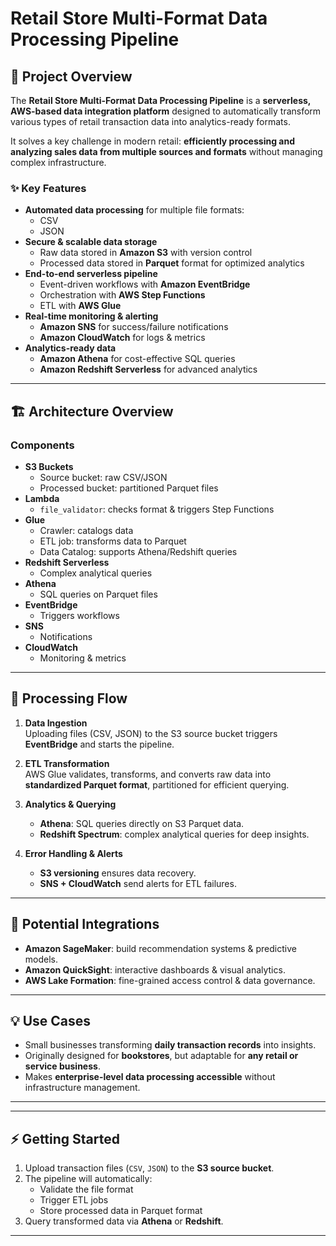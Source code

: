 # Retail Store Multi-Format Data Processing Pipeline

## 📌 Project Overview
The **Retail Store Multi-Format Data Processing Pipeline** is a **serverless, AWS-based data integration platform** designed to automatically transform various types of retail transaction data into analytics-ready formats.  

It solves a key challenge in modern retail: **efficiently processing and analyzing sales data from multiple sources and formats** without managing complex infrastructure.

### ✨ Key Features
- **Automated data processing** for multiple file formats:
  - CSV
  - JSON
- **Secure & scalable data storage**
  - Raw data stored in **Amazon S3** with version control
  - Processed data stored in **Parquet** format for optimized analytics
- **End-to-end serverless pipeline**
  - Event-driven workflows with **Amazon EventBridge**
  - Orchestration with **AWS Step Functions**
  - ETL with **AWS Glue**
- **Real-time monitoring & alerting**
  - **Amazon SNS** for success/failure notifications
  - **Amazon CloudWatch** for logs & metrics
- **Analytics-ready data**
  - **Amazon Athena** for cost-effective SQL queries
  - **Amazon Redshift Serverless** for advanced analytics

---

## 🏗️ Architecture Overview
### Components
- **S3 Buckets**
  - Source bucket: raw CSV/JSON
  - Processed bucket: partitioned Parquet files
- **Lambda**
  - `file_validator`: checks format & triggers Step Functions
- **Glue**
  - Crawler: catalogs data
  - ETL job: transforms data to Parquet
  - Data Catalog: supports Athena/Redshift queries
- **Redshift Serverless**
  - Complex analytical queries
- **Athena**
  - SQL queries on Parquet files
- **EventBridge**
  - Triggers workflows
- **SNS**
  - Notifications
- **CloudWatch**
  - Monitoring & metrics

---

## 🔄 Processing Flow
1. **Data Ingestion**  
   Uploading files (CSV, JSON) to the S3 source bucket triggers **EventBridge** and starts the pipeline.  

2. **ETL Transformation**  
   AWS Glue validates, transforms, and converts raw data into **standardized Parquet format**, partitioned for efficient querying.  

3. **Analytics & Querying**  
   - **Athena**: SQL queries directly on S3 Parquet data.  
   - **Redshift Spectrum**: complex analytical queries for deep insights.  

4. **Error Handling & Alerts**  
   - **S3 versioning** ensures data recovery.  
   - **SNS + CloudWatch** send alerts for ETL failures.  

---

## 🚀 Potential Integrations
- **Amazon SageMaker**: build recommendation systems & predictive models.  
- **Amazon QuickSight**: interactive dashboards & visual analytics.  
- **AWS Lake Formation**: fine-grained access control & data governance.  

---

## 💡 Use Cases
- Small businesses transforming **daily transaction records** into insights.  
- Originally designed for **bookstores**, but adaptable for **any retail or service business**.  
- Makes **enterprise-level data processing accessible** without infrastructure management.  

---


---

## ⚡ Getting Started
1. Upload transaction files (`CSV`, `JSON`) to the **S3 source bucket**.  
2. The pipeline will automatically:
   - Validate the file format  
   - Trigger ETL jobs  
   - Store processed data in Parquet format  
3. Query transformed data via **Athena** or **Redshift**.  

---



